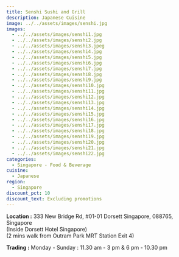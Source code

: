 ```yaml
---
title: Senshi Sushi and Grill
description: Japanese Cuisine
image: ../../assets/images/senshi.jpg
images:
  - ../../assets/images/senshi1.jpg
  - ../../assets/images/senshi2.jpg
  - ../../assets/images/senshi3.jpeg
  - ../../assets/images/senshi4.jpg
  - ../../assets/images/senshi5.jpg
  - ../../assets/images/senshi6.jpg
  - ../../assets/images/senshi7.jpg
  - ../../assets/images/senshi8.jpg
  - ../../assets/images/senshi9.jpg
  - ../../assets/images/senshi10.jpg
  - ../../assets/images/senshi11.jpg
  - ../../assets/images/senshi12.jpg
  - ../../assets/images/senshi13.jpg
  - ../../assets/images/senshi14.jpg
  - ../../assets/images/senshi15.jpg
  - ../../assets/images/senshi16.jpg
  - ../../assets/images/senshi17.jpg
  - ../../assets/images/senshi18.jpg
  - ../../assets/images/senshi19.jpg
  - ../../assets/images/senshi20.jpg
  - ../../assets/images/senshi21.jpg
  - ../../assets/images/senshi22.jpg
categories:
  - Singapore - Food & Beverage
cuisine:
  - Japanese
region:
  - Singapore
discount_pct: 10
discount_text: Excluding promotions
---
```

**Location :** 333 New Bridge Rd, #01-01 Dorsett Singapore, 088765, Singapore\
(Inside Dorsett Hotel Singapore)\
(2 mins walk from Outram Park MRT Station Exit 4)

**Trading :** Monday - Sunday : 11.30 am - 3 pm & 6 pm - 10.30 pm
